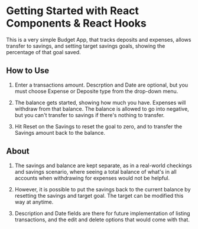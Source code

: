 # Getting Started with React Components & React Hooks

This is a very simple Budget App, that tracks deposits and expenses, allows transfer to savings, and setting target savings goals, showing the percentage of that goal saved.

## How to Use

1. Enter a transactions amount. Descrption and Date are optional, but you must choose Expense or Deposite type from the drop-down menu.

2. The balance gets started, showing how much you have. Expenses will withdraw from that balance. The balance is allowed to go into negative, but you can't transfer to savings if there's nothing to transfer.

3. Hit Reset on the Savings to reset the goal to zero, and to transfer the Savings amount back to the balance.


## About

1. The savings and balance are kept separate, as in a real-world checkings and savings scenario, where seeing a total balance of what's in all accounts when withdrawing for expenses would not be helpful.

2. However, it is possible to put the savings back to the current balance by resetting the savings and target goal. The target can be modified this way at anytime.

3. Description and Date fields are there for future implementation of listing transactions, and the edit and delete options that would come with that.